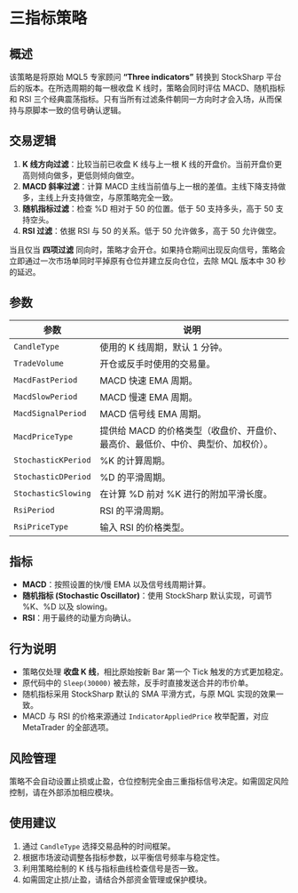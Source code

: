 # 三指标策略

## 概述
该策略是将原始 MQL5 专家顾问 **“Three indicators”** 转换到 StockSharp 平台后的版本。在所选周期的每一根收盘 K 线时，策略会同时评估 MACD、随机指标和 RSI 三个经典震荡指标。只有当所有过滤条件朝同一方向时才会入场，从而保持与原脚本一致的信号确认逻辑。

## 交易逻辑
1. **K 线方向过滤**：比较当前已收盘 K 线与上一根 K 线的开盘价。当前开盘价更高则倾向做多，更低则倾向做空。
2. **MACD 斜率过滤**：计算 MACD 主线当前值与上一根的差值。主线下降支持做多，主线上升支持做空，与原策略完全一致。
3. **随机指标过滤**：检查 %D 相对于 50 的位置。低于 50 支持多头，高于 50 支持空头。
4. **RSI 过滤**：依据 RSI 与 50 的关系。低于 50 允许做多，高于 50 允许做空。

当且仅当 **四项过滤** 同向时，策略才会开仓。如果持仓期间出现反向信号，策略会立即通过一次市场单同时平掉原有仓位并建立反向仓位，去除 MQL 版本中 30 秒的延迟。

## 参数
| 参数 | 说明 |
| --- | --- |
| `CandleType` | 使用的 K 线周期，默认 1 分钟。 |
| `TradeVolume` | 开仓或反手时使用的交易量。 |
| `MacdFastPeriod` | MACD 快速 EMA 周期。 |
| `MacdSlowPeriod` | MACD 慢速 EMA 周期。 |
| `MacdSignalPeriod` | MACD 信号线 EMA 周期。 |
| `MacdPriceType` | 提供给 MACD 的价格类型（收盘价、开盘价、最高价、最低价、中价、典型价、加权价）。 |
| `StochasticKPeriod` | %K 的计算周期。 |
| `StochasticDPeriod` | %D 的平滑周期。 |
| `StochasticSlowing` | 在计算 %D 前对 %K 进行的附加平滑长度。 |
| `RsiPeriod` | RSI 的平滑周期。 |
| `RsiPriceType` | 输入 RSI 的价格类型。 |

## 指标
- **MACD**：按照设置的快/慢 EMA 以及信号线周期计算。
- **随机指标 (Stochastic Oscillator)**：使用 StockSharp 默认实现，可调节 %K、%D 以及 slowing。
- **RSI**：用于最终的动量方向确认。

## 行为说明
- 策略仅处理 **收盘 K 线**，相比原始按新 Bar 第一个 Tick 触发的方式更加稳定。
- 原代码中的 `Sleep(30000)` 被去除，反手时直接发送合并的市价单。
- 随机指标采用 StockSharp 默认的 SMA 平滑方式，与原 MQL 实现的效果一致。
- MACD 与 RSI 的价格来源通过 `IndicatorAppliedPrice` 枚举配置，对应 MetaTrader 的全部选项。

## 风险管理
策略不会自动设置止损或止盈，仓位控制完全由三重指标信号决定。如需固定风险控制，请在外部添加相应模块。

## 使用建议
1. 通过 `CandleType` 选择交易品种的时间框架。
2. 根据市场波动调整各指标参数，以平衡信号频率与稳定性。
3. 利用策略绘制的 K 线与指标曲线检查信号是否一致。
4. 如需固定止损/止盈，请结合外部资金管理或保护模块。
